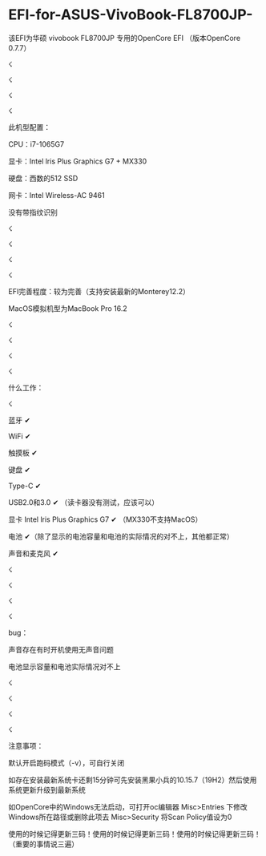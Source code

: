 # EFI-for-ASUS-VivoBook-FL8700JP-

该EFI为华硕 vivobook FL8700JP 专用的OpenCore EFI （版本OpenCore 0.7.7）

☇

☇

☇

☇

此机型配置：


CPU：i7-1065G7


显卡：Intel lris Plus Graphics G7 + MX330


硬盘：西数的512 SSD


网卡：Intel Wireless-AC 9461


没有带指纹识别

☇

☇

☇

☇

EFI完善程度：较为完善（支持安装最新的Monterey12.2）


MacOS模拟机型为MacBook Pro 16.2

☇

☇

☇

☇

什么工作：

☇

蓝牙 ✔


WiFi  ✔


触摸板 ✔


键盘 ✔


Type-C ✔


USB2.0和3.0 ✔ （读卡器没有测试，应该可以）


显卡 Intel lris Plus Graphics G7 ✔ （MX330不支持MacOS）


电池 ✔（除了显示的电池容量和电池的实际情况的对不上，其他都正常）


声音和麦克风 ✔

☇

☇

☇

☇

bug：


声音存在有时开机使用无声音问题


电池显示容量和电池实际情况对不上

☇

☇

☇

☇

注意事项：


默认开启跑码模式（-v），可自行关闭


如存在安装最新系统卡还剩15分钟可先安装黑果小兵的10.15.7（19H2）然后使用系统更新升级到最新系统


如OpenCore中的Windows无法启动，可打开oc编辑器 Misc>Entries 下修改Windows所在路径或删除此项去 Misc>Security 将Scan Policy值设为0


使用的时候记得更新三码！使用的时候记得更新三码！使用的时候记得更新三码！（重要的事情说三遍）
